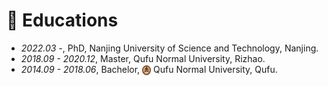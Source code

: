 
# 📖 Educations
- *2022.03 -*, PhD, Nanjing University of Science and Technology, Nanjing.
- *2018.09 - 2020.12*, Master, Qufu Normal University, Rizhao.
- *2014.09 - 2018.06*, Bachelor, <img src="/images/qfnu_logo.png" alt="qfnu" width="14" height="16" style="vertical-align: middle;"> Qufu Normal University, Qufu.

